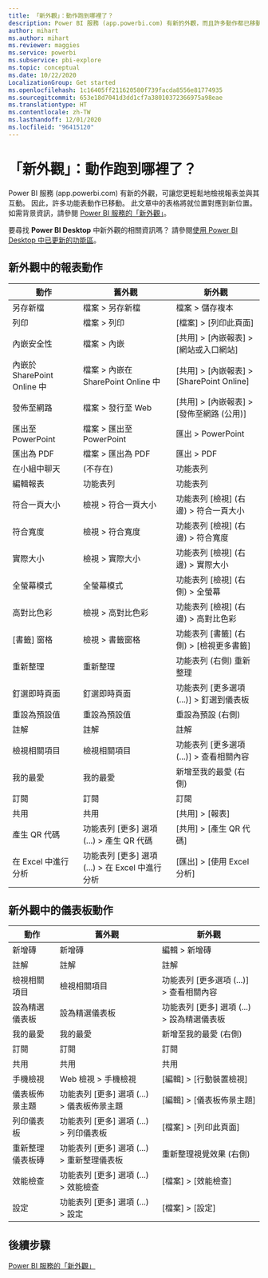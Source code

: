 ```yaml
---
title: 「新外觀」：動作跑到哪裡了？
description: Power BI 服務 (app.powerbi.com) 有新的外觀，而且許多動作都已移動。 此文章包含對應就位置到新位置的圖表。
author: mihart
ms.author: mihart
ms.reviewer: maggies
ms.service: powerbi
ms.subservice: pbi-explore
ms.topic: conceptual
ms.date: 10/22/2020
LocalizationGroup: Get started
ms.openlocfilehash: 1c16405ff211620580f739facda8556e81774935
ms.sourcegitcommit: 653e18d7041d3dd1cf7a38010372366975a98eae
ms.translationtype: HT
ms.contentlocale: zh-TW
ms.lasthandoff: 12/01/2020
ms.locfileid: "96415120"
---
```

# <a name="the-new-look-where-did-the-actions-go"></a>「新外觀」：動作跑到哪裡了？

Power BI 服務 (app.powerbi.com) 有新的外觀，可讓您更輕鬆地檢視報表並與其互動。 因此，許多功能表動作已移動。 此文章中的表格將就位置對應到新位置。 如需背景資訊，請參閱 [Power BI 服務的「新外觀」](service-new-look.md)。

要尋找 **Power BI Desktop** 中新外觀的相關資訊嗎？ 請參閱[使用 Power BI Desktop 中已更新的功能區](../create-reports/desktop-ribbon.md)。

## <a name="report-actions-in-the-new-look"></a>新外觀中的報表動作

|動作  |舊外觀 |新外觀  |
|---------|---------|---------|
| 另存新檔 | 檔案 > 另存新檔  | 檔案 > 儲存複本 |
| 列印 | 檔案 > 列印 | [檔案] > [列印此頁面] |
| 內嵌安全性 | 檔案 > 內嵌 | [共用] > [內嵌報表] > [網站或入口網站] |
| 內嵌於 SharePoint Online 中 | 檔案 > 內嵌在 SharePoint Online 中 | [共用] > [內嵌報表] > [SharePoint Online] |
| 發佈至網路 | 檔案 > 發行至 Web | [共用] > [內嵌報表] > [發佈至網路 (公用)] |
| 匯出至 PowerPoint | 檔案 > 匯出至 PowerPoint | 匯出 > PowerPoint |
| 匯出為 PDF | 檔案 > 匯出為 PDF | 匯出 > PDF |
| 在小組中聊天 | (不存在) | 功能表列 |
|編輯報表  | 功能表列   | 功能表列 |
| 符合一頁大小 | 檢視 > 符合一頁大小 | 功能表列 [檢視] \(右邊\) > 符合一頁大小 |
| 符合寬度 | 檢視 > 符合寬度 | 功能表列 [檢視] \(右邊\) > 符合寬度 |
| 實際大小 | 檢視 > 實際大小 | 功能表列 [檢視] \(右邊\) > 實際大小 |
| 全螢幕模式 | 全螢幕模式 | 功能表列 [檢視] (右側) > 全螢幕 |
| 高對比色彩 | 檢視 > 高對比色彩 | 功能表列 [檢視] \(右邊\) > 高對比色彩 |
| [書籤] 窗格 | 檢視 > 書籤窗格 |  功能表列 [書籤] (右側) > [檢視更多書籤] |
| 重新整理 | 重新整理 | 功能表列 (右側) 重新整理 |
| 釘選即時頁面 | 釘選即時頁面 | 功能表列 [更多選項 (...)] > 釘選到儀表板 |
| 重設為預設值 | 重設為預設值 | 重設為預設 (右側) |
| 註解 | 註解 | 註解 |
| 檢視相關項目 | 檢視相關項目 | 功能表列 [更多選項 (...)] > 查看相關內容 |
| 我的最愛 | 我的最愛 | 新增至我的最愛 (右側) |
| 訂閱 | 訂閱 |訂閱 |
| 共用 | 共用 | [共用] > [報表] |
| 產生 QR 代碼 | 功能表列 [更多] 選項 (...) > 產生 QR 代碼 | [共用] > [產生 QR 代碼] |
| 在 Excel 中進行分析 | 功能表列 [更多] 選項 (...) > 在 Excel 中進行分析 | [匯出] > [使用 Excel 分析] |


## <a name="dashboard-actions-in-the-new-look"></a>新外觀中的儀表板動作

|動作  |舊外觀  |新外觀  |
|---------|---------|---------|
| 新增磚 | 新增磚 | 編輯 > 新增磚 |
| 註解 | 註解 | 註解 |
| 檢視相關項目 | 檢視相關項目 | 功能表列 [更多選項 (...)] > 查看相關內容 |
| 設為精選儀表板 | 設為精選儀表板| 功能表列 [更多] 選項 (...) > 設為精選儀表板|
| 我的最愛 | 我的最愛 | 新增至我的最愛 (右側) |
| 訂閱 | 訂閱 |訂閱 |
| 共用 | 共用 | 共用 |
| 手機檢視 | Web 檢視 > 手機檢視 | [編輯] > [行動裝置檢視] |
| 儀表板佈景主題 | 功能表列 [更多] 選項 (...) > 儀表板佈景主題 | [編輯] > [儀表板佈景主題] |
| 列印儀表板 | 功能表列 [更多] 選項 (...) > 列印儀表板 | [檔案] > [列印此頁面] |
| 重新整理儀表板磚 | 功能表列 [更多] 選項 (...) > 重新整理儀表板 | 重新整理視覺效果 (右側) |
| 效能檢查 | 功能表列 [更多] 選項 (...) > 效能檢查 | [檔案] > [效能檢查] |
| 設定 | 功能表列 [更多] 選項 (...) > 設定 | [檔案] > [設定] |

## <a name="next-steps"></a>後續步驟

[Power BI 服務的「新外觀」](service-new-look.md)
